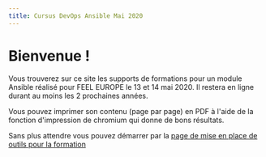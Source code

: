 ```yaml
---
title: Cursus DevOps Ansible Mai 2020 
---
```


# Bienvenue !

Vous trouverez sur ce site les supports de formations pour un module Ansible réalisé pour FEEL EUROPE le 13 et 14 mai 2020.
Il restera en ligne durant au moins les 2 prochaines années.

Vous pouvez imprimer son contenu (page par page) en PDF à l'aide de la fonction d'impression de chromium qui donne de bons résultats.

Sans plus attendre vous pouvez démarrer par la [page de mise en place de outils pour la formation](00-introduction/préparation/)